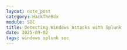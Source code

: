 ```yaml
---
layout: note_post
category: HackTheBox
module: SOC
title: Detecting Windows Attacks with Splunk
date: 2025-09-02
tags: windows splunk soc
---
```



